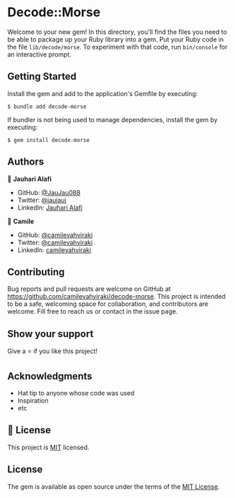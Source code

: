 # Decode::Morse

Welcome to your new gem! In this directory, you'll find the files you need to be able to package up your Ruby library into a gem. Put your Ruby code in the file `lib/decode/morse`. To experiment with that code, run `bin/console` for an interactive prompt.

## Getting Started

Install the gem and add to the application's Gemfile by executing:

    $ bundle add decode-morse

If bundler is not being used to manage dependencies, install the gem by executing:

    $ gem install decode-morse


## Authors

👤 **Jauhari Alafi**

- GitHub: [@JauJau088](https://github.com/JauJau088)
- Twitter: [@jaujauj](https://twitter.com/jaujauj)
- LinkedIn: [Jauhari Alafi](https://linkedin.com/in/jauhari-alafi/)

👤 **Camile**

- GitHub: [@camilevahviraki](https://github.com/camilevahviraki)
- Twitter: [@camilevahviraki](https://twitter.com/CamileVahviraki)
- LinkedIn: [camilevahviraki](https://www.linkedin.com/in/camile-vahviraki)

## Contributing

Bug reports and pull requests are welcome on GitHub at https://github.com/camilevahviraki/decode-morse. This project is intended to be a safe, welcoming space for collaboration, and contributors are welcome.
Fill free to reach us or contact in the issue page.

## Show your support

Give a ⭐️ if you like this project!

## Acknowledgments

- Hat tip to anyone whose code was used
- Inspiration
- etc

## 📝 License

This project is [MIT](./MIT.md) licensed.

## License

The gem is available as open source under the terms of the [MIT License](https://opensource.org/licenses/MIT).
